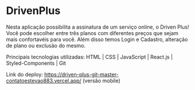 # DrivenPlus

Nesta aplicação possibilita a assinatura de um serviço online, o Driven Plus! Você pode escolher entre três planos com diferentes preços que sejam mais confortavéis para você. Além disso temos Login e Cadastro, alteração de plano ou exclusão do mesmo.

Principais tecnologias utilizadas: HTML | CSS | JavaScript | React.js | Styled-Components | Git

Link do deploy: https://driven-plus-git-master-contatoestevao883.vercel.app/ (versão mobile)
